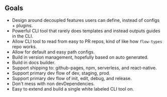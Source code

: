 ## Goals

* Design around decoupled features users can define, instead of configs + plugins.
* Powerful CLI tool that rarely does templates and instead outputs guides in the CLI.
* Allow CLI tool to read from easy to PR repos, kind of like how `flow-types` repo works.
* Allow for default and easy path configs.
* Build in version management, hopefully based on auto generated.
* Build in docs builder.
* Support shipping to: github-pages, npm, serverless, and react-native.
* Support primary dev flow of dev, staging, prod.
* Support primary dev flow of init, edit, debug, and release.
* Don't mess with non devDependencies.
* Easy to extend and build a single white labeled CLI tool on.